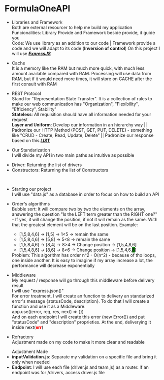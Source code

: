 ﻿# FormulaOneAPI

- Libraries and Framework<br>
  Both are external resourcer to help me build my application<br>
  Funcionalities: Library Provide and Framework beside provide, it guide you<br>
  Code: We use library as an addition to our code | Framework provide a code and we will adapt to its code (<b>Inversion of control</b>)
  On this project I will use <i><b><a href="https://expressjs.com/">ExpressJS</a></b></i><br>

- Cache<br>
  It is a memory like the RAM but much more quick, with much less amount available compared with RAM. Processing will use data from RAM, but if it would need more times, it will store on CACHE after the first consult with RAM<br>

- REST Protocol<br>
  Stand for "Representation State Transfer". It is a collection of rules to make our web communication has "Organization", "Flexibility", "Efficiency", Stability"<br>
  <b>Stateless</b>: All requisition should have all information needed for your request<br>
  <b>Layer and Uniform</b>: Develop our information in an hierarchy way || Padronize our HTTP Method (POST, GET, PUT, DELETE) - something like "CRUD - Create, Read, Update, Delete" || Padronize our response based on this <i><b><a href="https://developer.mozilla.org/en-US/docs/Web/HTTP/Status">LIST</a></b></i><br>

- Our Standarization<br>
I will divide my API in two main paths as intuitive as possible
<ul>
<li>Driver: Returning the list of drivers</li>
<li>Constructors: Returning the list of Constructors</li>
</ul><br>

- Starting our project<br>
  I will use "data.js" as a database in order to focus on how to build an API<br>

- Order's algorithms<br>
  Bubble sort: It will compare two by two the elements on the array, answering the question "Is the LEFT term greater than the RIGHT one?" - If yes, it will change the position, if not it will remain as the same. With that the greatest element will be on the last position. Example:<br>
  <ul>
  <li>[1,5,8,4,6] -> [1,5] -> 1<5 -> remain the same</li>
  <li>[1,5,8,4,6] -> [5,8] -> 5<8 -> remain the same</li>
  <li>[1,5,8,4,6] -> [8,4] -> 8>4 -> Change position -> [1,5,4,8,6]</li>
  <li>[1,5,4,8,6] -> [8,6] -> 8>6 -> Change position -> [1,5,4,6,<b style="background-color:green">8</b>]</li>
  </ul>
  Problem: This algorithm has order n^2 - O(n^2) - because of tho loops, one inside another. It is easy to imagine if my array increase a lot, the performance will decrease exponentially

- Middleware<br>
  My request / response will go through this middleware before delivery result<br>
  I will use "express.json()"<br>
  For error treatment, I will create an function to delivery an standarized error's message {statusCode, description}. To do that I will create a function and use it as a Middleware:<br>
  app.use((error, req, res, next) => {})<br>
  And on each endpoint I will create this error (new Error()) and put "statusCode" and "description" proprieties. At the end, deliverying it inside next(<b style="color:red">err</b>)

- Refractory<br>
Adjustment made on my code to make it more clear and readable<br>
<ul>Adjustment Made
<li><b>inputValidation.js</b>: Separate my validation on a specific file and bring it only when needed</li>
<li><b>Endpoint</b>: I will use each file (driver.js and team.js) as a router. If an endpoint was for /drivers, access driver.js file</li>
</ul>
